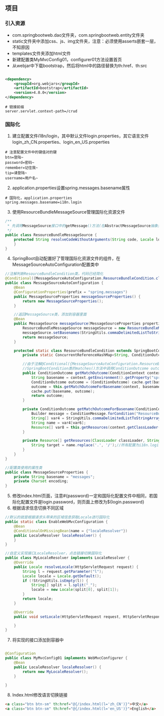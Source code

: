 ## 项目

### 引入资源

* com.springbootweb.dao文件夹，com.springbootweb.entity文件夹
* static文件夹中添加css、js、img文件夹，注意：必须使用asserts嵌套一层，不知原因
* templates文件夹添加html文件
* 新建配置类MyMvcConfig01，configurer01方法设置首页
* 从webjar中下载bootstrap，然后将html中的路径替换为th:href、th:src

```xml

<dependency>
    <groupId>org.webjars</groupId>
    <artifactId>bootstrap</artifactId>
    <version>4.0.0</version>
</dependency>
```

```properties
# 链接前缀
server.servlet.context-path=/crud
```

### 国际化

1. 建立配置文件i18n/login，其中默认文件login.properties，其它语言文件login_zh_CN.properties、login_en_US.properties

```properties
# 注意配置文件中的键值对的键
btn=登陆~
password=密码~
remember=记住我~
tip=请登陆~
username=用户名~
```

2. application.properties设置spring.messages.basename属性

```properties
# 国际化，application.properties
spring.messages.basename=i18n.login
```

3. 使用ResourceBundleMessageSource管理国际化资源文件

```java
/**
 * 先调用MessageSource接口中的getMessage()方法(在AbstractMessageSource抽象类实现)，进而调用resolveCodeWithoutArguments()
 */
public class ResourceBundleMessageSource {
    protected String resolveCodeWithoutArguments(String code, Locale locale) {
    }
}
```

4. SpringBoot自动配置好了管理国际化资源文件的组件，在MessageSourceAutoConfiguration配置类中

```java
//注解判断ResourceBundleCondition类，代码已经简化
@Conditional({MessageSourceAutoConfiguration.ResourceBundleCondition.class})
public class MessageSourceAutoConfiguration {
    @Bean
    @ConfigurationProperties(prefix = "spring.messages")
    public MessageSourceProperties messageSourceProperties() {
        return new MessageSourceProperties();
    }

    //返回MessageSource类，添加到容器里面
    @Bean
    public MessageSource messageSource(MessageSourceProperties properties) {
        ResourceBundleMessageSource messageSource = new ResourceBundleMessageSource();//注册ResourceBundleMessageSource管理国际化资源文件
        messageSource.setBasenames(StringUtils.commaDelimitedListToStringArray(StringUtils.trimAllWhitespace(properties.getBasename())));
        return messageSource;
    }

    protected static class ResourceBundleCondition extends SpringBootCondition {
        private static ConcurrentReferenceHashMap<String, ConditionOutcome> cache = new ConcurrentReferenceHashMap();

        //由于注解@Conditional({MessageSourceAutoConfiguration.ResourceBundleCondition.class})
        //SpringBootCondition类的matches()方法中调用ConditionOutcome outcome = this.getMatchOutcome(context, metadata);
        public ConditionOutcome getMatchOutcome(ConditionContext context, AnnotatedTypeMetadata metadata) {
            String basename = context.getEnvironment().getProperty("spring.messages.basename", "messages");
            ConditionOutcome outcome = (ConditionOutcome) cache.get(basename);
            outcome = this.getMatchOutcomeForBasename(context, basename);
            cache.put(basename, outcome);
            return outcome;
        }

        private ConditionOutcome getMatchOutcomeForBasename(ConditionContext context, String basename) {
            Builder message = ConditionMessage.forCondition("ResourceBundle", new Object[0]);
            String[] var4 = StringUtils.commaDelimitedListToStringArray(StringUtils.trimAllWhitespace(basename));
            String name = var4[var6];
            Resource[] var8 = this.getResources(context.getClassLoader(), name);
        }

        private Resource[] getResources(ClassLoader classLoader, String name) {
            String target = name.replace('.', '/');//所有配置为i18n.login和i18n/login是一样的
        }
    }
}

//配置类使用的属性类
public class MessageSourceProperties {
    private String basename = "messages";
    private Charset encoding;
}
```

5. 修改index.html页面，注意#{password}一定和国际化配置文件中相同，若国际化配置文件是login.password，则页面上修改为${login.password}
6. 根据请求信息切换不同区域

```java
//默认的就是根据请求头带来的区域信息获取Locale进行国际化
public static class EnableWebMvcConfiguration {
    @Bean
    @ConditionalOnMissingBean(name = {"localeResolver"})
    public LocaleResolver localeResolver() {
    }
}

//自定义实现接口LocaleResolver，点击链接切换国际化
public class MyLocaleResolver implements LocaleResolver {
    @Override
    public Locale resolveLocale(HttpServletRequest request) {
        String l = request.getParameter("l");
        Locale locale = Locale.getDefault();
        if (!StringUtils.isEmpty(l)) {
            String[] split = l.split("_");
            locale = new Locale(split[0], split[1]);
        }
        return locale;
    }

    @Override
    public void setLocale(HttpServletRequest request, HttpServletResponse response, Locale locale) {

    }
}
```

7. 将实现的接口添加到容器中

```java

@Configuration
public class MyMvcConfig01 implements WebMvcConfigurer {
    @Bean
    public LocaleResolver localeResolver() {
        return new MyLocaleResolver();
    }

}
```

8. Index.html修改语言切换链接

```html
<a class="btn btn-sm" th:href="@{/index.html(l='zh_CN')}">中文</a>
<a class="btn btn-sm" th:href="@{/index.html(l='en_US')}">English</a>
```

